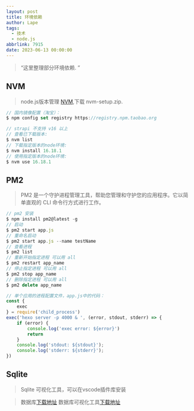 ```yaml
---
layout: post
title: 环境依赖
author: Lape
tags:
  - 技术
  - node.js
abbrlink: 7915
date: 2023-06-13 00:00:00
---
```


> “这里整理部分环境依赖. ”

## NVM

> node.js版本管理 [NVM](https://github.com/coreybutler/nvm-windows/releases),下载 nvm-setup.zip.


```javascript
// 国内镜像配置（淘宝）：
$ npm config set registry https://registry.npm.taobao.org
```

```javascript
// strapi 不支持 v16 以上
// 查看已下载版本: 
$ nvm list
// 下载指定版本的node环境: 
$ nvm install 16.18.1
// 使用指定版本的node环境: 
$ nvm use 16.18.1
```

## PM2

> PM2 是一个守护进程管理工具，帮助您管理和守护您的应用程序。它以简单直观的 CLI 命令行方式进行工作。

```javascript
// pm2 安装
$ npm install pm2@latest -g
// 启动
$ pm2 start app.js
// 重命名启动
$ pm2 start app.js --name testName
// 查看进程
$ pm2 list
// 重新开始指定进程 可以用 all
$ pm2 restart app_name
// 停止指定进程 可以用 all
$ pm2 stop app_name
// 删除指定进程 可以用 all
$ pm2 delete app_name
```

```javascript
// 单个应用的进程配置文件，app.js中的代码：
const {
    exec
} = require('child_process')
exec('hexo server -p 4000 & ', (error, stdout, stderr) => {
    if (error) {
        console.log('exec error: ${error}')
        return
    }
    console.log('stdout: ${stdout}');
    console.log('stderr: ${stderr}');
})
```
## Sqlite

>Sqlite 可视化工具，可以在vscode插件库安装

>数据库[下载地址](https://www.sqlite.org/download.html)
数据库可视化工具[下载地址](https://www.heidisql.com/download.php)
